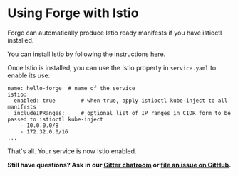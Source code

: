 # Using Forge with Istio

Forge can automatically produce Istio ready manifests if you have
istioctl installed.

You can install Istio by following the instructions
[here](https://istio.io/docs/tasks/installing-istio.html).

Once Istio is installed, you can use the Istio property in
`service.yaml` to enable its use:

```
name: hello-forge  # name of the service
istio:
  enabled: true        # when true, apply istioctl kube-inject to all manifests
  includeIPRanges:     # optional list of IP ranges in CIDR form to be passed to istioctl kube-inject
    - 10.0.0.0/8
    - 172.32.0.0/16
...
```

That's all. Your service is now Istio enabled.

**Still have questions? Ask in our [Gitter chatroom](https://gitter.im/datawire/forge) or [file an issue on GitHub](https://github.com/datawire/forge/issues/new).**